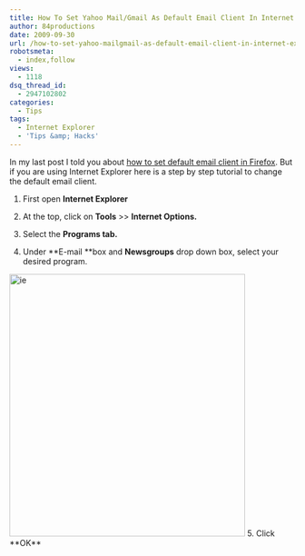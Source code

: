 ```yaml
---
title: How To Set Yahoo Mail/Gmail As Default Email Client In Internet Explorer
author: 84productions
date: 2009-09-30
url: /how-to-set-yahoo-mailgmail-as-default-email-client-in-internet-explorer/
robotsmeta:
  - index,follow
views:
  - 1118
dsq_thread_id:
  - 2947102802
categories:
  - Tips
tags:
  - Internet Explorer
  - 'Tips &amp; Hacks'
---
```

In my last post I told you about [how to set default email client in Firefox][1]. But if you are using Internet Explorer here is a step by step tutorial to change the default email client.

1. First open **Internet Explorer**

2. At the top, click on **Tools** >> **Internet Options.**

3. Select the **Programs tab.**

4. Under **E-mail **box and **Newsgroups** drop down box, select your desired program.  
<img class="alignnone size-full wp-image-15247" src="http://cdn.devilsworkshop.org/files/2009/09/ie.png" alt="ie" width="415" height="462" />  
5. Click **OK**

 [1]: http://devilsworkshop.org/how-to-set-yahoo-mailgmail-as-default-email-client-in-firefox/
